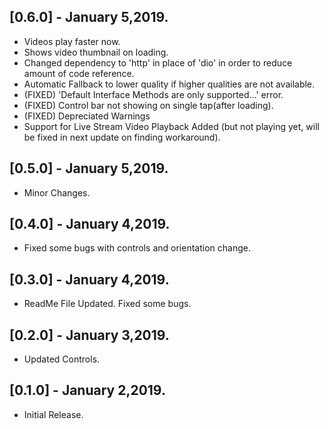 ## [0.6.0] - January 5,2019.

* Videos play faster now.
* Shows video thumbnail on loading.
* Changed dependency to 'http' in place of 'dio' in order to reduce amount of code reference.
* Automatic Fallback to lower quality if higher qualities are not available.
* (FIXED) 'Default Interface Methods are only supported...' error. 
* (FIXED) Control bar not showing on single tap(after loading).
* (FIXED) Depreciated Warnings
* Support for Live Stream Video Playback Added (but not playing yet, will be fixed in next update on finding workaround).

## [0.5.0] - January 5,2019.

* Minor Changes.

## [0.4.0] - January 4,2019.

* Fixed some bugs with controls and orientation change.

## [0.3.0] - January 4,2019.

* ReadMe File Updated. Fixed some bugs.

## [0.2.0] - January 3,2019.

* Updated Controls.

## [0.1.0] - January 2,2019.

* Initial Release.
